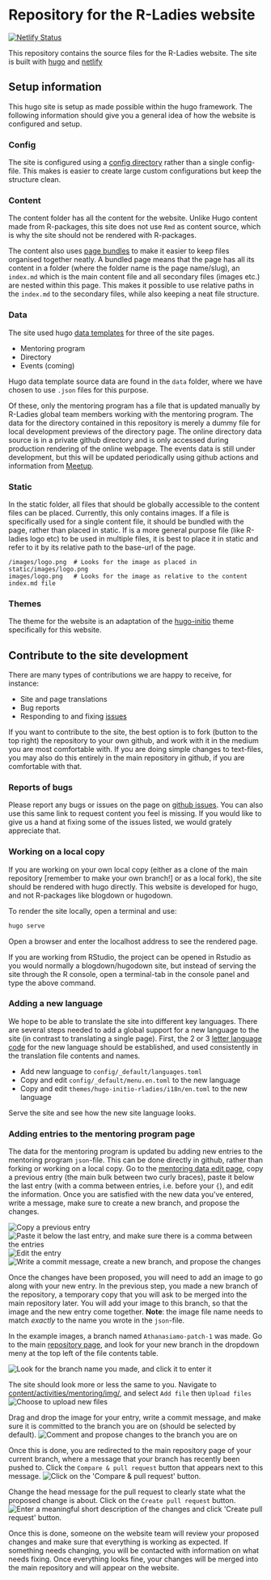 
# Repository for the R-Ladies website

<!-- badges: start -->

[![Netlify Status](https://api.netlify.com/api/v1/badges/3bf48c17-2bd3-4452-83cb-0ac808ad745b/deploy-status)](https://app.netlify.com/sites/pensive-babbage-969fad/deploys)
<!-- badges: end -->

This repository contains the source files for the R-Ladies website. 
The site is built with [hugo](https://gohugo.io/) and [netlify](www.netlify.com)

## Setup information
This hugo site is setup as made possible within the hugo framework.
The following information should give you a general idea of how the website is configured and setup.

### Config
The site is configured using a [config directory](https://gohugo.io/getting-started/configuration/#configuration-directory) rather than a single config-file. 
This makes is easier to create large custom configurations but keep the structure clean.

### Content
The content folder has all the content for the website.
Unlike Hugo content made from R-packages, this site does not use `Rmd` as content source, which 
is why the site should not be rendered with R-packages. 

The content also uses [page bundles](https://gohugo.io/content-management/page-bundles/) to make it easier to keep files organised together neatly.
A bundled page means that the page has all its content in a folder (where the folder name is the page name/slug), an `index.md` which is the main content file and all secondary files (images etc.) are nested within this page. 
This makes it possible to use relative paths in the `index.md` to the secondary files, while also keeping a neat file structure. 

### Data
The site used hugo [data templates](https://gohugo.io/templates/data-templates/#readout) for three of the site pages.

- Mentoring program
- Directory 
- Events (coming)

Hugo data template source data are found in the `data` folder, where we have chosen to use `.json` files for this purpose. 

Of these, only the mentoring program has a file that is updated manually by R-Ladies global team members working with the mentoring program. 
The data for the directory contained in this repository is merely a dummy file for local development previews of the directory page. 
The online directory data source is in a private github directory and is only accessed during production rendering of the online webpage. 
The events data is still under development, but this will be updated periodically using github actions and information from [Meetup](https://www.meetup.com/pro/rladies/).

### Static
In the static folder, all files that should be globally accessible to the content files can be placed.
Currently, this only contains images. 
If a file is specifically used for a single content file, it should be bundled with the page, rather than placed in static. 
If is a more general purpose file (like R-ladies logo etc) to be used in multiple files, it is best to place it in static and refer to it by its relative path to the base-url of the page.

```
/images/logo.png  # Looks for the image as placed in static/images/logo.png
images/logo.png   # Looks for the image as relative to the content index.md file
```

### Themes
The theme for the website is an adaptation of the [hugo-initio](https://miguelsimoni.github.io/hugo-initio-site/) theme specifically for this website.

## Contribute to the site development
There are many types of contributions we are happy to receive, for instance:
- Site and page translations   
- Bug reports  
- Responding to and fixing [issues](https://github.com/rladies/website/issues)  

If you want to contribute to the site, the best option is to fork (button to the top right) the repository to your own github, and work with it in the medium you are most comfortable with.
If you are doing simple changes to text-files, you may also do this entirely in the main repository in github, if you are comfortable with that.

### Reports of bugs
Please report any bugs or issues on the page on [github issues](https://github.com/rladies/website/issues).
You can also use this same link to request content you feel is missing. 
If you would like to give us a hand at fixing some of the issues listed, we would grately appreciate that.

### Working on a local copy
If you are working on your own local copy (either as a clone of the main repository [remember to make your own branch!] or as a local fork), the site should be rendered with hugo directly.
This website is developed for hugo, and not R-packages like blogdown or hugodown. 

To render the site locally, open a terminal and use: 

```bash
hugo serve
```
Open a browser and enter the localhost address to see the rendered page.

If you are working from RStudio, the project can be opened in Rstudio as you would normally a blogdown/hugodown site, but instead of serving the site through the R console, open a terminal-tab in the console panel and type the above command. 

### Adding a new language
We hope to be able to translate the site into different key languages. 
There are several steps needed to add a global support for a new language to the site (in contrast to translating a single page).
First, the 2 or 3 [letter language code](https://www.science.co.il/language/Codes.php) for the new language should be established, and used consistently in the translation file contents and names. 

- Add new language to `config/_default/languages.toml`
- Copy and edit `config/_default/menu.en.toml` to the new language
- Copy and edit `themes/hugo-initio-rladies/i18n/en.toml` to the new language

Serve the site and see how the new site language looks.

### Adding entries to the mentoring program page
The data for the mentoring program is updated bu adding new entries to the mentoring program `json`-file.
This can be done directly in github, rather than forking or working on a local copy.
Go to the [mentoring data edit page](https://github.com/rladies/website/edit/master/data/mentoring.json), copy a previous entry (the main bulk between two curly braces), paste it below the last entry (with a comma between entries, i.e. before your `{`), and edit the information. 
Once you are satisfied with the new data you've entered, write a message, make sure to create a new branch, and propose the changes.

![Copy a previous entry](README_img/mentoring_edit1.png)
![Paste it below the last entry, and make sure there is a comma between the entries](README_img/mentoring_edit2.png)
![Edit the entry](README_img/mentoring_edit3.png)
![Write a commit message, create a new branch, and propose the changes](README_img/mentoring_edit4.png)

Once the changes have been proposed, you will need to add an image to go along with your new entry.
In the previous step, you made a new branch of the repository, a temporary copy that you will ask to be merged into the main repository later.
You will add your image to this branch, so that the image and the new entry come together.
**Note**: the image file name needs to match _exactly_ to the name you wrote in the `json`-file.

In the example images, a branch named `Athanasiamo-patch-1` was made. 
Go to the main [repository page](https://github.com/rladies/website), and look for your new branch in the dropdown meny at the top left of the file contents table.

![Look for the branch name you made, and click it to enter it](README_img/mentoring_edit5.png)

The site should look more or less the same to you. 
Navigate to [content/activities/mentoring/img/](content/activities/mentoring/img/), and select `Add file` then `Upload files` 
![Choose to upload new files](README_img/mentoring_edit6.png)

Drag and drop the image for your entry, write a commit message, and make sure it is committed to the branch you are on (should be selected by default).
![Comment and propose changes to the branch you are on](README_img/mentoring_edit7.png)

Once this is done, you are redirected to the main repository page of your current branch, where a message that your branch has recently been pushed to. 
Click the `Compare & pull request` button that appears next to this message.
![Click on the 'Compare & pull request' button.](README_img/mentoring_edit8.png)

Change the head message for the pull request to clearly state what the proposed change is about. 
Click on the `Create pull request` button.
![Enter a meaningful short description of the changes and click 'Create pull request' button.](README_img/mentoring_edit9.png)

Once this is done, someone on the website team will review your proposed changes and make sure that everything is working as expected.
If something needs changing, you will be contacted with information on what needs fixing.
Once everything looks fine, your changes will be merged into the main repository and will appear on the website.
